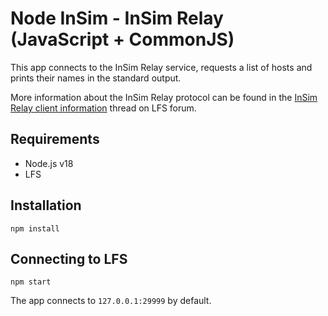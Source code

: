 # Node InSim - InSim Relay (JavaScript + CommonJS)

This app connects to the InSim Relay service, requests a list of hosts and prints
their names in the standard output.

More information about the InSim Relay protocol can be found in the [InSim Relay client
information](https://www.lfs.net/forum/thread/30740) thread on LFS forum.

## Requirements

- Node.js v18
- LFS

## Installation

```shell
npm install
```

## Connecting to LFS

```shell
npm start
```

The app connects to `127.0.0.1:29999` by default.
